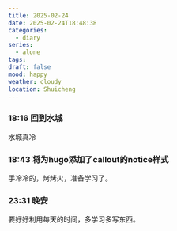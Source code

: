 ```yaml
---
title: 2025-02-24
date: 2025-02-24T18:48:38
categories:
  - diary
series:
  - alone
tags: 
draft: false
mood: happy
weather: cloudy
location: Shuicheng
---
```

### 18:16 回到水城

水城真冷


### 18:43 将为hugo添加了callout的notice样式

手冷冷的，烤烤火，准备学习了。


### 23:31 晚安

要好好利用每天的时间，多学习多写东西。
